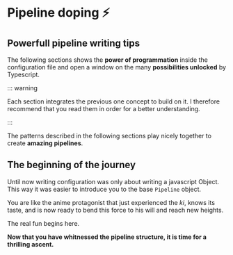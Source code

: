 # Pipeline doping ⚡

## Powerfull pipeline writing tips

The following sections shows the **power of programmation** inside the configuration file
and open a window on the many **possibilities unlocked** by Typescript.

::: warning

Each section integrates the previous one concept to build on it.
I therefore recommend that you read them in order for a better understanding.

:::

The patterns described in the following sections
play nicely together to create **amazing pipelines**.

<!-- They are all used together in the great final showcase section. -->

## The beginning of the journey

Until now writing configuration was only about writing a javascript Object.
This way it was easier to introduce you to the base `Pipeline` object.

You are like the anime protagonist that just experienced the _ki_, knows its taste,
and is now ready to bend this force to his will and reach new heights.

The real fun begins here.

**Now that you have whitnessed the pipeline structure,
it is time for a thrilling ascent.**
